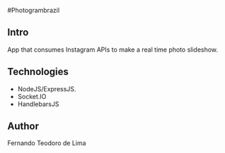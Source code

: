 #Photogrambrazil

## Intro
App that consumes Instagram APIs to make a real time photo slideshow.

## Technologies
- NodeJS/ExpressJS.
- Socket.IO
- HandlebarsJS

## Author
Fernando Teodoro de Lima
